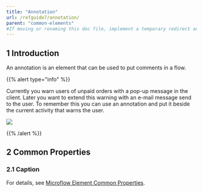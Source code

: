 ```yaml
---
title: "Annotation"
url: /refguide7/annotation/
parent: "common-elements"
#If moving or renaming this doc file, implement a temporary redirect and let the respective team know they should update the URL in the product. See Mapping to Products for more details.
---
```


## 1 Introduction

An annotation is an element that can be used to put comments in a flow.

{{% alert type="info" %}}

Currently you warn users of unpaid orders with a pop-up message in the client. Later you want to extend this warning with an e-mail message send to the user. To remember this you can use an annotation and put it beside the current activity that warns the user.

![](/attachments/refguide7/desktop-modeler/application-logic/common-elements/annotation/918060.png)

{{% /alert %}}

## 2 Common Properties

### 2.1 Caption

For details, see [Microflow Element Common Properties](/refguide7/microflow-element-common-properties/).
